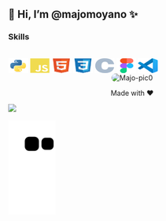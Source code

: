 


 ## 👋 Hi, I’m @majomoyano ✨



<!---
majomoyano/majomoyano is a  special ✨ repository because its `README.md` (this file) appears on your GitHub profile.
You can click the Preview link to take a look at your changes.
--->


### Skills
<div style="display: inline_block"><br>
  <img align="center" alt="MJ-Python" height="30" width="40" src="https://raw.githubusercontent.com/devicons/devicon/master/icons/python/python-original.svg"> 
  <img align="center" alt="MJ-Js" height="30" width="40" src="https://raw.githubusercontent.com/devicons/devicon/master/icons/javascript/javascript-plain.svg">
  <img align="center" alt="MJ-HTML" height="30" width="40" src="https://raw.githubusercontent.com/devicons/devicon/master/icons/html5/html5-original.svg">
  <img align="center" alt="MJ-CSS" height="30" width="40" src="https://raw.githubusercontent.com/devicons/devicon/master/icons/css3/css3-original.svg">
  <img align="center" alt="MJ-C" height="30" width="40" src="https://raw.githubusercontent.com/devicons/devicon/master/icons/c/c-original.svg">
  <img align="center" alt="MJ-Figma" height="30" width="40" src="https://raw.githubusercontent.com/devicons/devicon/master/icons/figma/figma-original.svg">
  <img align="center" alt="MJ-Figma" height="30" width="40" src="https://raw.githubusercontent.com/devicons/devicon/master/icons/vscode/vscode-original.svg">
</div>


<div align="center">
<img align='center' alt="Majo-pic0" height="150" style="border-radius:50px;" src='https://user-images.githubusercontent.com/5713670/87202985-820dcb80-c2b6-11ea-9f56-7ec461c497c3.gif' width='300"'>
</div>

<p align="center">
  Made with ❤️ 
</p>

<div> 
  <a href="https://www.linkedin.com/in/mjmoyanotamayo/" target="_blank"><img src="https://img.shields.io/badge/-LinkedIn-%230077B5?style=for-the-badge&logo=linkedin&logoColor=white" target="_blank"></a> 
 
 ![Snake animation](https://github.com/majomoyano/majomoyano/blob/output/github-contribution-grid-snake.svg)

 
</div>

